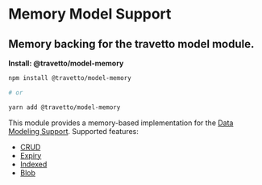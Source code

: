 <!-- This file was generated by @travetto/doc and should not be modified directly -->
<!-- Please modify https://github.com/travetto/travetto/tree/main/module/model-memory/DOC.tsx and execute "npx trv doc" to rebuild -->
# Memory Model Support

## Memory backing for the travetto model module.

**Install: @travetto/model-memory**
```bash
npm install @travetto/model-memory

# or

yarn add @travetto/model-memory
```

This module provides a memory-based implementation for the [Data Modeling Support](https://github.com/travetto/travetto/tree/main/module/model#readme "Datastore abstraction for core operations."). Supported features:
   *  [CRUD](https://github.com/travetto/travetto/tree/main/module/model/src/service/crud.ts#L11)
   *  [Expiry](https://github.com/travetto/travetto/tree/main/module/model/src/service/expiry.ts#L11)
   *  [Indexed](https://github.com/travetto/travetto/tree/main/module/model/src/service/indexed.ts#L12)
   *  [Blob](https://github.com/travetto/travetto/tree/main/module/model/src/service/blob.ts#L8)
